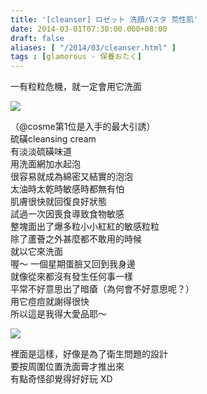 ```yaml
---
title: '[cleanser] ロゼット 洗顔パスタ 荒性肌'
date: 2014-03-01T07:30:00.000+08:00
draft: false
aliases: [ "/2014/03/cleanser.html" ]
tags : [glamorous - 保養おたく]
---
```


一有粒粒危機，就一定會用它洗面  

[![](https://1.bp.blogspot.com/-yFxHawyn0UY/XC3xRK43WWI/AAAAAAAADx8/2-n-89_fcIwug3eJysIVbftlJHqnyUa2gCLcBGAs/s640/25.jpg)](https://1.bp.blogspot.com/-yFxHawyn0UY/XC3xRK43WWI/AAAAAAAADx8/2-n-89_fcIwug3eJysIVbftlJHqnyUa2gCLcBGAs/s1600/25.jpg)

（@cosme第1位是入手的最大引誘）  
硫磺cleansing cream  
有淡淡硫磺味道  
用洗面網加水起泡  
很容易就成為綿密又結實的泡泡  
太油時太乾時敏感時都無有怕  
肌膚很快就回復良好狀態  
試過一次因喪食導致食物敏感  
整塊面出了爆多粒小小紅紅的敏感粒粒  
除了蘆薈之外甚麼都不敢用的時候  
就以它來洗面  
喔～ 一個星期蛋臉又回到我身邊  
就像從來都沒有發生任何事一樣  
平常不好意思出了暗瘡（為何會不好意思呢？）  
用它痘痘就謝得很快  
所以這是我得大愛品耶～  

[![](https://2.bp.blogspot.com/-_ADhob_I1Og/XC3xZBE-c9I/AAAAAAAADyE/KTIfRqXgKMUB3hoxYC19jzW0LLr5w2kiACLcBGAs/s640/26.jpg)](https://2.bp.blogspot.com/-_ADhob_I1Og/XC3xZBE-c9I/AAAAAAAADyE/KTIfRqXgKMUB3hoxYC19jzW0LLr5w2kiACLcBGAs/s1600/26.jpg)

裡面是這樣，好像是為了衛生問題的設計  
要按周圍位置洗面膏才推出來  
有點奇怪卻覺得好好玩 XD